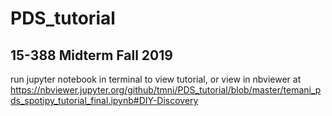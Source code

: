 # PDS_tutorial
## 15-388 Midterm Fall 2019

run jupyter notebook in terminal to view tutorial, or view in nbviewer at https://nbviewer.jupyter.org/github/tmni/PDS_tutorial/blob/master/temani_pds_spotipy_tutorial_final.ipynb#DIY-Discovery
